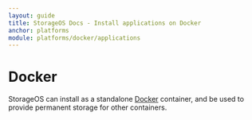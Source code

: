 ```yaml
---
layout: guide
title: StorageOS Docs - Install applications on Docker
anchor: platforms
module: platforms/docker/applications
---
```


# Docker

StorageOS can install as a standalone [Docker](https://www.docker.com/) container, and be used to provide permanent storage for other containers.
